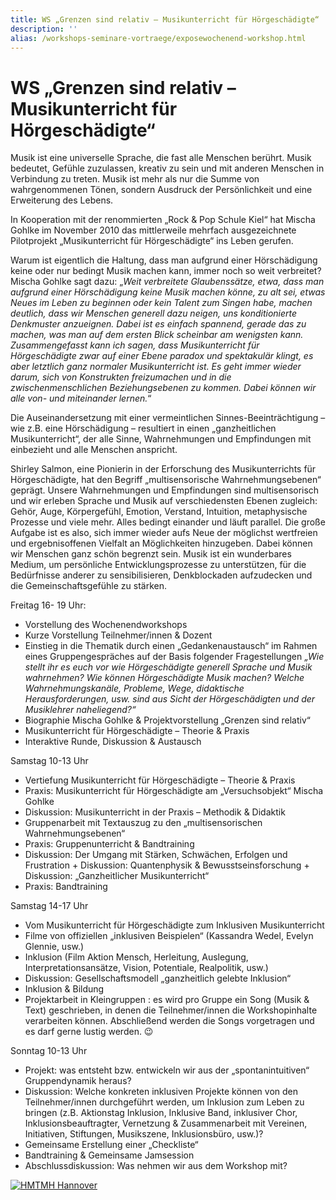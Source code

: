 ```yaml
---
title: WS „Grenzen sind relativ – Musikunterricht für Hörgeschädigte“
description: ''
alias: /workshops-seminare-vortraege/exposewochenend-workshop.html
---
```

# WS „Grenzen sind relativ – Musikunterricht für Hörgeschädigte“

Musik ist eine universelle Sprache, die fast alle Menschen berührt. Musik bedeutet, Gefühle zuzulassen, kreativ zu sein und mit anderen Menschen in Verbindung zu treten. Musik ist mehr als nur die Summe von wahrgenommenen Tönen, sondern Ausdruck der Persönlichkeit und eine Erweiterung des Lebens.

In Kooperation mit der renommierten „Rock & Pop Schule Kiel“ hat Mischa Gohlke im November 2010 das mittlerweile mehrfach ausgezeichnete Pilotprojekt „Musikunterricht für Hörgeschädigte“ ins Leben gerufen.

Warum ist eigentlich die Haltung, dass man aufgrund einer Hörschädigung keine oder nur bedingt Musik machen kann, immer noch so weit verbreitet? Mischa Gohlke sagt dazu: „_Weit verbreitete Glaubenssätze, etwa, dass man aufgrund einer Hörschädigung keine Musik machen könne, zu alt sei, etwas Neues im Leben zu beginnen oder kein Talent zum Singen habe, machen deutlich, dass wir Menschen generell dazu neigen, uns konditionierte Denkmuster anzueignen. Dabei ist es einfach spannend, gerade das zu machen, was man auf dem ersten Blick scheinbar am wenigsten kann. Zusammengefasst kann ich sagen, dass Musikunterricht für Hörgeschädigte zwar auf einer Ebene paradox und spektakulär klingt, es aber letztlich ganz normaler Musikunterricht ist. Es geht immer wieder darum, sich von Konstrukten freizumachen und in die zwischenmenschlichen Beziehungsebenen zu kommen. Dabei können wir alle von- und miteinander lernen._“

Die Auseinandersetzung mit einer vermeintlichen Sinnes-Beeinträchtigung – wie z.B. eine Hörschädigung – resultiert in einen „ganzheitlichen Musikunterricht“, der alle Sinne, Wahrnehmungen und Empfindungen mit einbezieht und alle Menschen anspricht.

Shirley Salmon, eine Pionierin in der Erforschung des Musikunterrichts für Hörgeschädigte, hat den Begriff „multisensorische Wahrnehmungsebenen“ geprägt. Unsere Wahrnehmungen und Empfindungen sind multisensorisch und wir erleben Sprache und Musik auf verschiedensten Ebenen zugleich: Gehör, Auge, Körpergefühl, Emotion, Verstand, Intuition, metaphysische Prozesse und viele mehr. Alles bedingt einander und läuft parallel. Die große Aufgabe ist es also, sich immer wieder aufs Neue der möglichst wertfreien und ergebnisoffenen Vielfalt an Möglichkeiten hinzugeben. Dabei können wir Menschen ganz schön begrenzt sein. Musik ist ein wunderbares Medium, um persönliche Entwicklungsprozesse zu unterstützen, für die Bedürfnisse anderer zu sensibilisieren, Denkblockaden aufzudecken und die Gemeinschaftsgefühle zu stärken.

Freitag 16- 19 Uhr:

* Vorstellung des Wochenendworkshops
* Kurze Vorstellung Teilnehmer/innen & Dozent
* Einstieg in die Thematik durch einen „Gedankenaustausch“ im Rahmen eines Gruppengespräches auf der Basis folgender Fragestellungen _„Wie stellt ihr es euch vor wie Hörgeschädigte generell Sprache und Musik wahrnehmen? Wie können Hörgeschädigte Musik machen? Welche Wahrnehmungskanäle, Probleme, Wege, didaktische Herausforderungen, usw. sind aus Sicht der Hörgeschädigten und der Musiklehrer naheliegend?“_
* Biographie Mischa Gohlke & Projektvorstellung „Grenzen sind relativ“
* Musikunterricht für Hörgeschädigte – Theorie & Praxis
* Interaktive Runde, Diskussion & Austausch

Samstag 10-13 Uhr

* Vertiefung Musikunterricht für Hörgeschädigte – Theorie & Praxis
* Praxis: Musikunterricht für Hörgeschädigte am „Versuchsobjekt“ Mischa Gohlke
* Diskussion: Musikunterricht in der Praxis – Methodik & Didaktik
* Gruppenarbeit mit Textauszug zu den „multisensorischen Wahrnehmungsebenen“
* Praxis: Gruppenunterricht & Bandtraining
* Diskussion: Der Umgang mit Stärken, Schwächen, Erfolgen und Frustration + Diskussion: Quantenphysik & Bewusstseinsforschung + Diskussion: „Ganzheitlicher Musikunterricht“
* Praxis: Bandtraining

Samstag 14-17 Uhr

* Vom Musikunterricht für Hörgeschädigte zum Inklusiven Musikunterricht
* Filme von offiziellen „inklusiven Beispielen“ (Kassandra Wedel, Evelyn Glennie, usw.)
* Inklusion (Film Aktion Mensch, Herleitung, Auslegung, Interpretationsansätze, Vision, Potentiale, Realpolitik, usw.)
* Diskussion: Gesellschaftsmodell „ganzheitlich gelebte Inklusion“
* Inklusion & Bildung
* Projektarbeit in Kleingruppen : es wird pro Gruppe ein Song (Musik & Text) geschrieben, in denen die Teilnehmer/innen die Workshopinhalte verarbeiten können. Abschließend werden die Songs vorgetragen und es darf gerne lustig werden. 😉

Sonntag 10-13 Uhr

* Projekt: was entsteht bzw. entwickeln wir aus der „spontanintuitiven“ Gruppendynamik heraus?
* Diskussion: Welche konkreten inklusiven Projekte können von den Teilnehmer/innen durchgeführt werden, um Inklusion zum Leben zu bringen (z.B. Aktionstag Inklusion, Inklusive Band, inklusiver Chor, Inklusionsbeauftragter, Vernetzung & Zusammenarbeit mit Vereinen, Initiativen, Stiftungen, Musikszene, Inklusionsbüro, usw.)?
* Gemeinsame Erstellung einer „Checkliste“
* Bandtraining & Gemeinsame Jamsession
* Abschlussdiskussion: Was nehmen wir aus dem Workshop mit?

[![HMTMH Hannover](/media/2015/02/NEU20150208_125125.jpg)](/media/2015/02/NEU20150208_125125.jpg)
